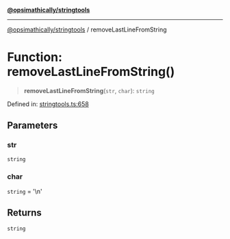 [**@opsimathically/stringtools**](../README.md)

***

[@opsimathically/stringtools](../README.md) / removeLastLineFromString

# Function: removeLastLineFromString()

> **removeLastLineFromString**(`str`, `char`): `string`

Defined in: [stringtools.ts:658](https://github.com/opsimathically/stringtools/blob/5cf0ffb2adf03175d5a0f33cafd31a945563ed1e/src/stringtools.ts#L658)

## Parameters

### str

`string`

### char

`string` = '\n'

## Returns

`string`
